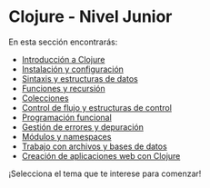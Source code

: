 # Clojure - Nivel Junior

En esta sección encontrarás:

- [Introducción a Clojure](introduccion_a_clojure.md)
- [Instalación y configuración](instalacion_y_configuracion.md)
- [Sintaxis y estructuras de datos](sintaxis_y_estructuras_de_datos.md)
- [Funciones y recursión](funciones_y_recursion.md)
- [Colecciones](colecciones.md)
- [Control de flujo y estructuras de control](control_de_flujo_y_estructuras_de_control.md)
- [Programación funcional](programacion_funcional.md)
- [Gestión de errores y depuración](gestion_de_errores_y_depuracion.md)
- [Módulos y namespaces](modulos_y_namespaces.md)
- [Trabajo con archivos y bases de datos](trabajo_con_archivos_y_bases_de_datos.md)
- [Creación de aplicaciones web con Clojure](creacion_de_aplicaciones_web_con_clojure.md)

¡Selecciona el tema que te interese para comenzar!
